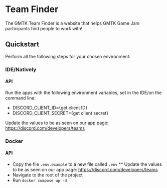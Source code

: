 # Team Finder

The GMTK Team Finder is a website that helps GMTK Game Jam participants find people to work with!

## Quickstart

Perform all the following steps for your chosen environment:

### IDE/Natively

#### API

Run the apps with the following environment variables, set in the IDE/on the command line:

* DISCORD_CLIENT_ID={get client ID}
* DISCORD_CLIENT_SECRET={get client secret}
  
Update the values to be as seen on our app page: https://discord.com/developers/teams

### Docker

#### API
* Copy the file `.env.example` to a new file called `.env`
** Update the values to be as seen on our app page: https://discord.com/developers/teams
* Navigate to the root of the project
* Run `docker compose up -d`
